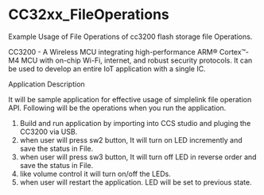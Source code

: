# CC32xx_FileOperations
Example Usage of File Operations of cc3200 flash storage file Operations. 

CC3200 - A Wireless MCU integrating high-performance ARM® Cortex™-M4 MCU with on-chip Wi-Fi, internet, and robust security protocols. 
It can be used to develop an entire IoT application with a single IC.

Application Description

It will be sample application for effective usage of simplelink file operation API.
Following will be the operations when you run the application.

1) Build and run application by importing into CCS studio and pluging the CC3200 via USB.
2) when user will press sw2 button, It will turn on LED incremently and save the status in File.
3) when user will press sw3 button, It will turn off LED in reverse order and save the status in File.
4) like volume control it will turn on/off the LEDs.
5) when user will restart the application. LED will be set to previous state.
